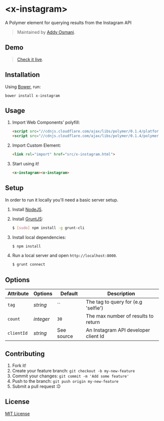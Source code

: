 # &lt;x-instagram&gt;

A Polymer element for querying results from the Instagram API

> Maintained by [Addy Osmani](https://github.com/addyosmani).

## Demo

> [Check it live](http://addyosmani.github.io/x-instagram).

## Installation

Using [Bower](http://bower.io), run:

```shell
bower install x-instagram
```

## Usage

1. Import Web Components' polyfill:

    ```html
    <script src="//cdnjs.cloudflare.com/ajax/libs/polymer/0.1.4/platform.js"></script>
    <script src="//cdnjs.cloudflare.com/ajax/libs/polymer/0.1.4/polymer.js"></script>
    ```

2. Import Custom Element:

    ```html
    <link rel="import" href="src/x-instagram.html">
    ```

3. Start using it!

    ```html
    <x-instagram><x-instagram>
    ```

## Setup

In order to run it locally you'll need a basic server setup.

1. Install [NodeJS](http://nodejs.org/download/).
2. Install [GruntJS](http://gruntjs.com/):

    ```sh
    $ [sudo] npm install -g grunt-cli
    ```

3. Install local dependencies:

    ```sh
    $ npm install
    ```

4. Run a local server and open `http://localhost:8000`.

    ```sh
    $ grunt connect
    ```

## Options

Attribute  | Options                   | Default             | Description
---        | ---                       | ---                 | ---
`tag`      | *string*                  | ``               | The tag to query for (e.g 'selfie')
`count`      | *integer*       | `30`               | The max number of results to return
`clientId`   | *string*                     | See source               | An Instagram API developer client Id

## Contributing

1. Fork it!
2. Create your feature branch: `git checkout -b my-new-feature`
3. Commit your changes: `git commit -m 'Add some feature'`
4. Push to the branch: `git push origin my-new-feature`
5. Submit a pull request :D

## License

[MIT License](http://opensource.org/licenses/MIT)